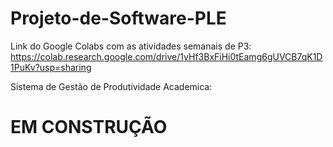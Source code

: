 # Projeto-de-Software-PLE

Link do Google Colabs com as atividades semanais de P3: 
https://colab.research.google.com/drive/1yHf3BxFiHi0tEamg6gUVCB7qK1D1PuKv?usp=sharing

Sistema de Gestão de Produtividade Academica: 
# EM CONSTRUÇÃO
